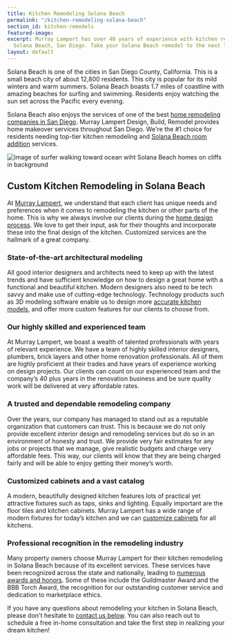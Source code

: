 ```yaml
---
title: Kitchen Remodeling Solana Beach
permalink: "/kitchen-remodeling-solana-beach"
section_id: kitchen-remodels
featured-image: 
excerpt: Murray Lampert has over 40 years of experience with kitchen remodeling in
  Solana Beach, San Diego. Take your Solana Beach remodel to the next level with us.
layout: default
---
```


Solana Beach is one of the cities in San Diego County, California. This is a small beach city of about 12,800 residents. This city is popular for its mild winters and warm summers. Solana Beach boasts 1.7 miles of coastline with amazing beaches for surfing and swimming. Residents enjoy watching the sun set across the Pacific every evening.

Solana Beach also enjoys the services of one of the best [home remodeling companies in San Diego](/san-diego-home-remodel-services). Murray Lampert Design, Build, Remodel provides home makeover services throughout San Diego. We're the #1 choice for residents needing top-tier kitchen remodeling and [Solana Beach room addition](/room-additions-solana-beach) services.

![image of surfer walking toward ocean wiht Solana Beach homes on cliffs in background](https://img1.coastalliving.timeinc.net/sites/default/files/styles/4_3_horizontal_inbody_900x506/public/image/2016/11/main/dt_0414_01_0.jpg?itok=0fceAsac "Solana Beach is a Picturesque Beach Town in San Diego")

## Custom Kitchen Remodeling in Solana Beach

At [Murray Lampert](/), we understand that each client has unique needs and preferences when it comes to remodeling the kitchen or other parts of the home. This is why we always involve our clients during the [home design process](/san-diego-home-design-services). We love to get their input, ask for their thoughts and incorporate these into the final design of the kitchen. Customized services are the hallmark of a great company.

### State-of-the-art architectural modeling

All good interior designers and architects need to keep up with the latest trends and have sufficient knowledge on how to design a great home with a functional and beautiful kitchen. Modern designers also need to be tech savvy and make use of cutting-edge technology. Technology products such as 3D modeling software enable us to design more [accurate kitchen models](/3d-architectural-rendering-services), and offer more custom features for our clients to choose from.

### Our highly skilled and experienced team

At Murray Lampert, we boast a wealth of talented professionals with years of relevant experience. We have a team of highly skilled interior designers, plumbers, brick layers and other home renovation professionals. All of them are highly proficient at their trades and have years of experience working on design projects. Our clients can count on our experienced team and the company’s 40 plus years in the renovation business and be sure quality work will be delivered at very affordable rates.

### A trusted and dependable remodeling company

Over the years, our company has managed to stand out as a reputable organization that customers can trust. This is because we do not only provide excellent interior design and remodeling services but do so in an environment of honesty and trust. We provide very fair estimates for any jobs or projects that we manage, give realistic budgets and charge very affordable fees. This way, our clients will know that they are being charged fairly and will be able to enjoy getting their money’s worth.

### Customized cabinets and a vast catalog

A modern, beautifully designed kitchen features lots of practical yet attractive fixtures such as taps, sinks and lighting. Equally important are the floor tiles and kitchen cabinets. Murray Lampert has a wide range of modern fixtures for today’s kitchen and we can [customize cabinets](/san-diego-custom-cabinet-construction-services) for all kitchens.

### Professional recognition in the remodeling industry

Many property owners choose Murray Lampert for their kitchen remodeling in Solana Beach because of its excellent services. These services have been recognized across the state and nationally, leading to [numerous awards and honors](/affiliation). Some of these include the Guildmaster Award and the BBB Torch Award, the recognition for our outstanding customer service and dedication to marketplace ethics.

If you have any questions about remodeling your kitchen in Solana Beach, please don't hesitate to [contact us below](#quick-contact). You can also reach out to schedule a free in-home consultation and take the first step in realizing your dream kitchen!
